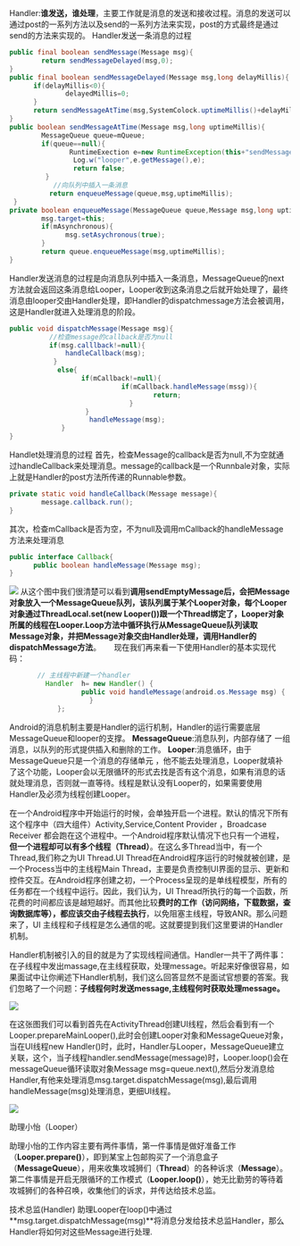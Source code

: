 Handler:**谁发送，谁处理**，主要工作就是消息的发送和接收过程。消息的发送可以通过post的一系列方法以及send的一系列方法来实现，post的方式最终是通过send的方法来实现的。
Handler发送一条消息的过程
```java
public final boolean sendMessage(Message msg){
        return sendMessageDelayed(msg,0);
}
public final boolean sendMessageDelayed(Message msg,long delayMillis){
      if(delayMillis<0){
              delayedMillis=0;
      }
      return sendMessageAtTime(msg,SystemColock.uptimeMillis()+delayMillis);
}
public boolean sendMessageAtTime(Message msg,long uptimeMillis){
        MessageQueue queue=mQueue;
        if(queue==null){
               RuntimeExection e=new RuntimeException(this+"sendMessageAtTime() called with no mQuene")
                Log.w("looper",e.getMessage(),e);
                return false;
         }
           //向队列中插入一条消息
          return enqueueMessage(queue,msg,uptimeMillis);
 }
private boolean enqueueMessage(MessageQueue queue,Message msg,long uptimeMillis){
        msg.target=this;
        if(mAsynchronous){
              msg.setAsychronous(true);
        } 
        return queue.enqueueMessage(msg,uptimeMillis);
}
```
Handler发送消息的过程是向消息队列中插入一条消息，MessageQueue的next方法就会返回这条消息给Looper，Looper收到这条消息之后就开始处理了，最终消息由looper交由Handler处理，即Handler的dispatchmessage方法会被调用，这是Handler就进入处理消息的阶段。
```java
public void dispatchMessage(Message msg){
          //检查message的callback是否为null
          if(msg.calllback!=null){
              handleCallback(msg);           
           }
            else{
                  if(mCallback!=null){
                            if(mCallback.handleMessage(mssg)){
                                    return;
                              } 
                   }
                    handleMessage(msg);
             }
}
```

Handlet处理消息的过程
首先，检查Message的callback是否为null,不为空就通过handleCallback来处理消息。message的callback是一个Runnbale对象，实际上就是Handler的post方法所传递的Runnable参数。
```java
private static void handleCallback(Message message){
        message.callback.run(); 
}
```
其次，检查mCallback是否为空，不为null及调用mCallback的handleMessage方法来处理消息
```java
public interface Callback{
      public boolean handleMessage(Message msg); 
}
```

![](http://upload-images.jianshu.io/upload_images/1990324-37f423ad4a8691cb.jpg?imageMogr2/auto-orient/strip%7CimageView2/2/w/1240)
从这个图中我们很清楚可以看到**调用sendEmptyMessage后，会把Message对象放入一个MessageQueue队列，该队列属于某个Looper对象，每个Looper对象通过ThreadLocal.set(new Looper())跟一个Thread绑定了，Looper对象所属的线程在Looper.Loop方法中循环执行从MessageQueue队列读取Message对象，并把Message对象交由Handler处理，调用Handler的dispatchMessage方法**。
     现在我们再来看一下使用Handler的基本实现代码：
```java
       // 主线程中新建一个handler
         Handler  h= new Handler() {
                  public void handleMessage(android.os.Message msg) {             
                    }
            };
```



Android的消息机制主要是Handler的运行机制，Handler的运行需要底层MessageQueue和looper的支撑。
**MessageQueue**:消息队列，内部存储了 一组消息，以队列的形式提供插入和删除的工作。
**Looper**:消息循环，由于MessageQueue只是一个消息的存储单元 ，他不能去处理消息，Looper就填补了这个功能，Looper会以无限循环的形式去找是否有这个消息，如果有消息的话就处理消息，否则就一直等待。线程是默认没有Looper的，如果需要使用Handler及必须为线程创建Looper。



在一个Android程序中开始运行的时候，会单独开启一个进程。默认的情况下所有这个程序中（四大组件）Activity,Service,Content Provider ，Broadcase Receiver 都会跑在这个进程中。一个Android程序默认情况下也只有一个进程，**但一个进程却可以有多个线程（Thread）**。在这么多Thread当中，有一个Thread,我们称之为UI Thread.UI Thread在Android程序运行的时候就被创建，是一个Process当中的主线程Main Thread，主要是负责控制UI界面的显示、更新和控件交互。在Android程序创建之初，一个Process呈现的是单线程模型，所有的任务都在一个线程中运行。因此，我们认为，UI Thread所执行的每一个函数，所花费的时间都应该是越短越好。而其他比较**费时的工作（访问网络，下载数据，查询数据库等），都应该交由子线程去执行**，以免阻塞主线程，导致ANR。那么问题来了，UI 主线程和子线程是怎么通信的呢。这就要提到我们这里要讲的Handler机制。﻿﻿


Handler机制被引入的目的就是为了实现线程间通信。Handler一共干了两件事：在子线程中发出massage,在主线程获取，处理message。听起来好像很容易，如果面试中让你阐述下Handler机制，我们这么回答显然不是面试官想要的答案。我们忽略了一个问题：**子线程何时发送message,主线程何时获取处理message。**

![](http://upload-images.jianshu.io/upload_images/1990324-920a0bdaef9a621c.png?imageMogr2/auto-orient/strip%7CimageView2/2/w/1240)

在这张图我们可以看到首先在ActivityThread创建UI线程，然后会看到有一个Looper.prepareMainLooper(),此时会创建Looper对象和MessageQueue对象，当在UI线程new Handler()时，此时，Handler与Looper，MessageQueue建立关联，这个，当子线程handler.sendMessage(message)时，Looper.loop()会在messageQueue循环读取对象Message msg=queue.next(),然后分发消息给Handler,有他来处理消息msg.target.dispatchMessage(msg),最后调用handleMessage(msg)处理消息，更细UI线程。



![](http://upload-images.jianshu.io/upload_images/1990324-a4a6ba47fd625a6f.png?imageMogr2/auto-orient/strip%7CimageView2/2/w/1240)

助理小怡（Looper）

助理小怡的工作内容主要有两件事情，第一件事情是做好准备工作（**Looper.prepare()**），即到某宝上包邮购买了一个消息盒子（**MessageQueue**），用来收集攻城狮们（**Thread**）的各种诉求（**Message**）。第二件事情是开启无限循环的工作模式（**Looper.loop()**），她无比勤劳的等待着攻城狮们的各种召唤，收集他们的诉求，并传达给技术总监。

技术总监(Handler)
助理Looper在loop()中通过**msg.target.dispatchMessage(msg)**将消息分发给技术总监Handler，那么Handler将如何对这些Message进行处理.
